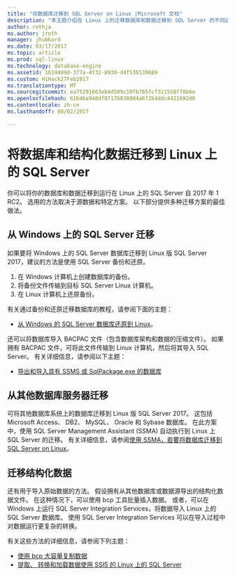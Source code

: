 ```yaml
---
title: "将数据库迁移到 SQL Server on Linux |Microsoft 文档"
description: "本主题介绍在 Linux 上的迁移数据库和数据迁移到 SQL Server 的不同选项。"
author: rothja
ms.author: jroth
manager: jhubbard
ms.date: 03/17/2017
ms.topic: article
ms.prod: sql-linux
ms.technology: database-engine
ms.assetid: 1619489d-377a-4f32-8930-d4f536539689
ms.custom: H1Hack27Feb2017
ms.translationtype: MT
ms.sourcegitcommit: ea75391663eb4d509c10fb785fcf321558ff0b6e
ms.openlocfilehash: 61b4ba948df071768380d4a6f2b4ddc4421692d8
ms.contentlocale: zh-cn
ms.lasthandoff: 08/02/2017

---
```

# <a name="migrate-databases-and-structured-data-to-sql-server-on-linux"></a>将数据库和结构化数据迁移到 Linux 上的 SQL Server 

你可以将你的数据库和数据迁移到运行在 Linux 上的 SQL Server 自 2017 年 1 RC2。 选用的方法取决于源数据和特定方案。 以下部分提供多种迁移方案的最佳做法。

## <a name="migrate-from-sql-server-on-windows"></a>从 Windows 上的 SQL Server 迁移
如果要将 Windows 上的 SQL Server 数据库迁移到 Linux 版 SQL Server 2017，建议的方法是使用 SQL Server 备份和还原。

1. 在 Windows 计算机上创建数据库的备份。
2. 将备份文件传输到目标 SQL Server Linux 计算机。
3. 在 Linux 计算机上还原备份。 

有关通过备份和还原迁移数据库的教程，请参阅下面的主题：

- [从 Windows 的 SQL Server 数据库还原到 Linux](sql-server-linux-migrate-restore-database.md)。

还可以将数据库导入 BACPAC 文件（包含数据库架构和数据的压缩文件）。 如果拥有 BACPAC 文件，可将此文件传输到 Linux 计算机，然后将其导入 SQL Server。 有关详细信息，请参阅以下主题：

- [导出和导入具有 SSMS 或 SqlPackage.exe 的数据库](sql-server-linux-migrate-ssms.md)

## <a name="migrate-from-other-database-servers"></a>从其他数据库服务器迁移
可将其他数据库系统上的数据库迁移到 Linux 版 SQL Server 2017。 这包括 Microsoft Access、 DB2、 MySQL、 Oracle 和 Sybase 数据库。 在此方案中，使用 SQL Server Management Assistant (SSMA) 自动执行到 Linux 上 SQL Server 的迁移。 有关详细信息，请参阅[使用 SSMA，若要将数据库迁移到 SQL Server on Linux](sql-server-linux-migrate-ssma.md)。  

## <a name="migrate-structured-data"></a>迁移结构化数据
还有用于导入原始数据的方法。 假设拥有从其他数据库或数据源导出的结构化数据文件。 在这种情况下，可以使用 bcp 工具批量插入数据。 或者，可以在 Windows 上运行 SQL Server Integration Services，将数据导入 Linux 上的 SQL Server 数据库。 使用 SQL Server Integration Services 可以在导入过程中对数据运行更复杂的转换。 

有关这些方法的详细信息，请参阅下列主题：

- [使用 bcp 大容量复制数据](sql-server-linux-migrate-bcp.md)
- [提取、 转换和加载数据使用 SSIS 的 Linux 上的 SQL Server](sql-server-linux-migrate-ssis.md) 

